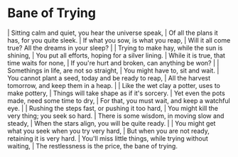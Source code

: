 Bane of Trying
==============

| Sitting calm and quiet, you hear the universe speak,
| Of all the plans it has, for you quite sleek.
| If what you sow, is what you reap,
| Will it all come true? All the dreams in your sleep?
| 
| Trying to make hay, while the sun is shining,
| You put all efforts, hoping for a silver lining.
| While it is true, that time waits for none,
| If you\'re hurt and broken, can anything be won?
| 
| Somethings in life, are not so straight,
| You might have to, sit and wait.
| You cannot plant a seed, today and be ready to reap,
| All the harvest tomorrow, and keep them in a heap.
| 
| Like the wet clay a potter, uses to make pottery,
| Things will take shape as if it\'s sorcery.
| Yet even the pots made, need some time to dry,
| For that, you must wait, and keep a watchful eye.
| 
| Rushing the steps fast, or pushing it too hard,
| You might kill the very thing; you seek so hard.
| There is some wisdom, in moving slow and steady,
| When the stars align, you will be quite ready.
| 
| You might get what you seek when you try very hard,
| But when you are not ready, retaining it is very hard.
| You\'ll miss little things, while trying without waiting,
| The restlessness is the price, the bane of trying.
